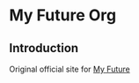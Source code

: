 # My Future Org

## Introduction
Original official site for [My Future](https://www.myfuture.org.hk/)
